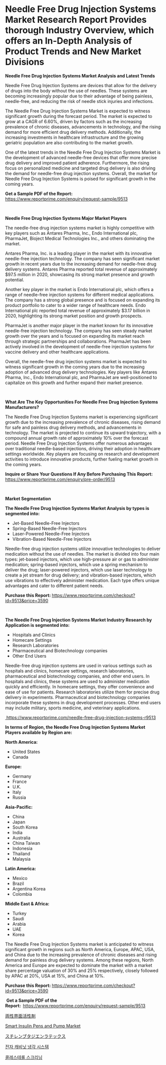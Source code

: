 <p><h1>Needle Free Drug Injection Systems Market Research Report Provides thorough Industry Overview, which offers an In-Depth Analysis of Product Trends and New Market Divisions</h1></p><p><strong>Needle Free Drug Injection Systems Market Analysis and Latest Trends</strong></p>
<p><p>Needle Free Drug Injection Systems are devices that allow for the delivery of drugs into the body without the use of needles. These systems are becoming increasingly popular due to their advantage of being painless, needle-free, and reducing the risk of needle stick injuries and infections.</p><p>The Needle Free Drug Injection Systems Market is expected to witness significant growth during the forecast period. The market is expected to grow at a CAGR of 6.60%, driven by factors such as the increasing prevalence of chronic diseases, advancements in technology, and the rising demand for more efficient drug delivery methods. Additionally, the increasing investments in healthcare infrastructure and the growing geriatric population are also contributing to the market growth.</p><p>One of the latest trends in the Needle Free Drug Injection Systems Market is the development of advanced needle-free devices that offer more precise drug delivery and improved patient adherence. Furthermore, the rising focus on personalized medicine and targeted drug delivery is also driving the demand for needle-free drug injection systems. Overall, the market for Needle Free Drug Injection Systems is poised for significant growth in the coming years.</p></p>
<p><strong>Get a Sample PDF of the Report:&nbsp;</strong> <a href="https://www.reportprime.com/enquiry/request-sample/9513">https://www.reportprime.com/enquiry/request-sample/9513</a></p>
<p>&nbsp;</p>
<p><strong>Needle Free Drug Injection Systems Major Market Players</strong></p>
<p><p>The needle-free drug injection systems market is highly competitive with key players such as Antares Pharma, Inc., Endo International plc, PharmaJet, Bioject Medical Technologies Inc., and others dominating the market. </p><p>Antares Pharma, Inc. is a leading player in the market with its innovative needle-free injection technology. The company has seen significant market growth in recent years due to the increasing demand for needle-free drug delivery systems. Antares Pharma reported total revenue of approximately $97.5 million in 2020, showcasing its strong market presence and growth potential.</p><p>Another key player in the market is Endo International plc, which offers a range of needle-free injection systems for different medical applications. The company has a strong global presence and is focused on expanding its product portfolio to cater to a wider range of healthcare needs. Endo International plc reported total revenue of approximately $3.17 billion in 2020, highlighting its strong market position and growth prospects.</p><p>PharmaJet is another major player in the market known for its innovative needle-free injection technology. The company has seen steady market growth over the years and is focused on expanding its market reach through strategic partnerships and collaborations. PharmaJet has been actively involved in the development of needle-free injection systems for vaccine delivery and other healthcare applications.</p><p>Overall, the needle-free drug injection systems market is expected to witness significant growth in the coming years due to the increasing adoption of advanced drug delivery technologies. Key players like Antares Pharma, Inc., Endo International plc, and PharmaJet are well-positioned to capitalize on this growth and further expand their market presence.</p></p>
<p>&nbsp;</p>
<p><strong>What Are The Key Opportunities For Needle Free Drug Injection Systems Manufacturers?</strong></p>
<p><p>The Needle Free Drug Injection Systems market is experiencing significant growth due to the increasing prevalence of chronic diseases, rising demand for safe and painless drug delivery methods, and advancements in technology. The market is projected to continue its upward trajectory, with a compound annual growth rate of approximately 10% over the forecast period. Needle Free Drug Injection Systems offer numerous advantages over traditional needle-based injections, driving their adoption in healthcare settings worldwide. Key players are focusing on research and development activities to introduce innovative products, further fueling market growth in the coming years.</p></p>
<p><strong>Inquire or Share Your Questions If Any Before Purchasing This Report:</strong> <a href="https://www.reportprime.com/enquiry/pre-order/9513">https://www.reportprime.com/enquiry/pre-order/9513</a></p>
<p>&nbsp;</p>
<p><strong>Market Segmentation</strong></p>
<p><strong>The Needle Free Drug Injection Systems Market Analysis by types is segmented into:</strong></p>
<p><ul><li>Jet-Based Needle-Free Injectors</li><li>Spring-Based Needle-Free Injectors</li><li>Laser-Powered Needle-Free Injectors</li><li>Vibration-Based Needle-Free Injectors</li></ul></p>
<p><p>Needle-free drug injection systems utilize innovative technologies to deliver medication without the use of needles. The market is divided into four main types: jet-based injectors, which use high-pressure air or gas to administer medication; spring-based injectors, which use a spring mechanism to deliver the drug; laser-powered injectors, which use laser technology to create a jet stream for drug delivery; and vibration-based injectors, which use vibrations to effectively administer medication. Each type offers unique advantages and cater to different patient needs.</p></p>
<p><strong>Purchase this Report:&nbsp;</strong><a href="https://www.reportprime.com/checkout?id=9513&price=3590">https://www.reportprime.com/checkout?id=9513&price=3590</a></p>
<p>&nbsp;</p>
<p><strong>The Needle Free Drug Injection Systems Market Industry Research by Application is segmented into:</strong></p>
<p><ul><li>Hospitals and Clinics</li><li>Homecare Settings</li><li>Research Laboratories</li><li>Pharmaceutical and Biotechnology companies</li><li>Other End Users</li></ul></p>
<p><p>Needle-free drug injection systems are used in various settings such as hospitals and clinics, homecare settings, research laboratories, pharmaceutical and biotechnology companies, and other end users. In hospitals and clinics, these systems are used to administer medication quickly and efficiently. In homecare settings, they offer convenience and ease of use for patients. Research laboratories utilize them for precise drug delivery in experiments. Pharmaceutical and biotechnology companies incorporate these systems in drug development processes. Other end users may include military, sports medicine, and veterinary applications.</p></p>
<p><a href="https://www.reportprime.com/needle-free-drug-injection-systems-r9513">&nbsp;https://www.reportprime.com/needle-free-drug-injection-systems-r9513</a></p>
<p><strong>In terms of Region, the Needle Free Drug Injection Systems Market Players available by Region are:</strong></p>
<p>
    <p> <strong> North America: </strong>
        <ul>
            <li>United States</li>
            <li>Canada</li>
        </ul>
        </p> 
    <p> <strong> Europe: </strong>
        <ul>
            <li>Germany</li>
            <li>France</li>
            <li>U.K.</li>
            <li>Italy</li>
            <li>Russia</li>
        </ul>
        </p> 
    <p> <strong> Asia-Pacific: </strong>
        <ul>
            <li>China</li>
            <li>Japan</li>
            <li>South Korea</li>
            <li>India</li>
            <li>Australia</li>
            <li>China Taiwan</li>
            <li>Indonesia</li>
            <li>Thailand</li>
            <li>Malaysia</li>
        </ul>
        </p> 
    <p> <strong> Latin America: </strong>
        <ul>
            <li>Mexico</li>
            <li>Brazil</li>
            <li>Argentina Korea</li>
            <li>Colombia</li>
        </ul>
        </p> 
    <p> <strong> Middle East & Africa: </strong>
        <ul>
            <li>Turkey</li>
            <li>Saudi</li>
            <li>Arabia</li>
            <li>UAE</li>
            <li>Korea</li>
        </ul>
    </p>
    </p>
<p><p>The Needle Free Drug Injection Systems market is anticipated to witness significant growth in regions such as North America, Europe, APAC, USA, and China due to the increasing prevalence of chronic diseases and rising demand for painless drug delivery systems. Among these regions, North America and Europe are expected to dominate the market with a market share percentage valuation of 30% and 25% respectively, closely followed by APAC at 20%, USA at 15%, and China at 10%.</p></p>
<p><strong>Purchase this Report: </strong><a href="https://www.reportprime.com/checkout?id=9513&price=3590">https://www.reportprime.com/checkout?id=9513&price=3590</a></p>
<p>&nbsp;<strong>Get a Sample PDF of the Report:&nbsp;&nbsp;</strong><a href="https://www.reportprime.com/enquiry/request-sample/9513">https://www.reportprime.com/enquiry/request-sample/9513</a></p>
<p><strong></strong></p>
<p><p><a href="https://github.com/vtbvgl20191192/Market-Research-Report-List-2/blob/main/264583878559.md">両性界面活性剤</a></p><p><a href="https://github.com/MyrticeDare2023/Market-Research-Report-List-1/blob/main/smart-insulin-pens-and-pump-market.md">Smart Insulin Pens and Pump Market</a></p><p><a href="https://github.com/laurenreichert/Market-Research-Report-List-1/blob/main/676949878560.md">スチレンブタジエンラテックス</a></p><p><a href="https://medium.com/@christianwilderman2022/%EC%A0%84%EC%9E%90-%EC%BA%90%EB%B9%84%EB%8B%9B-%EB%83%89%EA%B0%81-%EC%8B%9C%EC%8A%A4%ED%85%9C-%EC%8B%9C%EC%9E%A5-%EA%B2%BD%EC%9F%81-%EB%B6%84%EC%84%9D-%EC%8B%9C%EC%9E%A5-%EB%8F%99%ED%96%A5-%EB%B0%8F-2031%EB%85%84%EA%B9%8C%EC%A7%80%EC%9D%98-%EC%98%88%EC%B8%A1-4da3fa0488de">전자 캐비닛 냉각 시스템</a></p><p><a href="https://medium.com/@ukaszduda1/2024%EB%85%84%EB%B6%80%ED%84%B0-2031%EB%85%84%EA%B9%8C%EC%A7%80%EC%9D%98-%EA%B8%B0%EA%B0%84%EC%9D%84-%EC%9C%84%ED%95%B4-%EC%BD%9C%EB%A0%88%EC%8A%A4%ED%85%8C%EB%A1%A4-%EA%B2%80%EC%82%AC-%EC%8B%9C%EC%9E%A5-%EB%B6%84%EC%84%9D-%EB%B0%8F-%EC%98%88%EC%B8%A1-7096035a4c46">콜레스테롤 스크리닝</a></p></p>